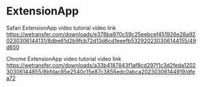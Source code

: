 # ExtensionApp
Safari ExtensionApp video tutorial video link
https://wetransfer.com/downloads/e378ba970c59c25eebcef451926e28a920230306144131/8dbe61d2b9fcb72d13d6cd1eeefb532920230306144155/49d650

Chrome ExtensionApp video tutorial video link
https://wetransfer.com/downloads/a33b4187843f1af8cd297f1c3d2feda120230306144855/8bfdac85e2540c15e87c3856edc0abca20230306144919/dfea72
